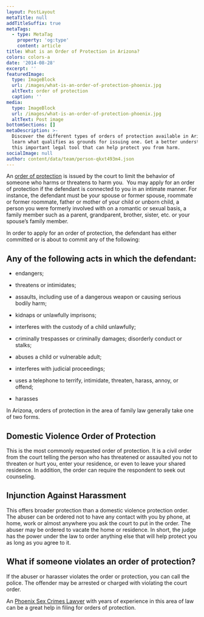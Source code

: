 ```yaml
---
layout: PostLayout
metaTitle: null
addTitleSuffix: true
metaTags:
  - type: MetaTag
    property: 'og:type'
    content: article
title: What is an Order of Protection in Arizona?
colors: colors-a
date: '2014-08-28'
excerpt: ''
featuredImage:
  type: ImageBlock
  url: /images/what-is-an-order-of-protection-phoenix.jpg
  altText: order of protection
  caption: ''
media:
  type: ImageBlock
  url: /images/what-is-an-order-of-protection-phoenix.jpg
  altText: Post image
bottomSections: []
metaDescription: >-
  Discover the different types of orders of protection available in Arizona and
  learn what qualifies as grounds for issuing one. Get a better understanding of
  this important legal tool that can help protect you from harm.
socialImage: null
author: content/data/team/person-qkxt493m4.json
---
```

An [order of protection](https://azblumberglaw.com/phoenix-family-attorney/orders-of-protection/) is issued by the court to limit the behavior of someone who harms or threatens to harm you.  You may apply for an order of protection if the defendant is connected to you in an intimate manner. For instance, the defendant must be your spouse or former spouse, roommate or former roommate, father or mother of your child or unborn child, a person you were formerly involved with on a romantic or sexual basis, a family member such as a parent, grandparent, brother, sister, etc. or your spouse’s family member.

In order to apply for an order of protection, the defendant has either committed or is about to commit any of the following:

## Any of the following acts in which the defendant:

*   endangers;

*   threatens or intimidates;

*   assaults, including use of a dangerous weapon or causing serious bodily harm;

*   kidnaps or unlawfully imprisons;

*   interferes with the custody of a child unlawfully;

*   criminally trespasses or criminally damages; disorderly conduct or stalks;

*   abuses a child or vulnerable adult;

*   interferes with judicial proceedings;

*   uses a telephone to terrify, intimidate, threaten, harass, annoy, or offend;

*   harasses

In Arizona, orders of protection in the area of family law generally take one of two forms.

## **Domestic Violence Order of Protection**

This is the most commonly requested order of protection. It is a civil order from the court telling the person who has threatened or assaulted you not to threaten or hurt you, enter your residence, or even to leave your shared residence. In addition, the order can require the respondent to seek out counseling.

## **Injunction Against Harassment**

This offers broader protection than a domestic violence protection order. The abuser can be ordered not to have any contact with you by phone, at home, work or almost anywhere you ask the court to put in the order. The abuser may be ordered to vacate the home or residence. In short, the judge has the power under the law to order anything else that will help protect you as long as you agree to it.

## **What if someone violates an order of protection?**

If the abuser or harasser violates the order or protection, you can call the police. The offender may be arrested or charged with violating the court order.

An [Phoenix Sex Crimes Lawyer](https://azblumberglaw.com/phoenix-criminal-attorney/sex-crimes/) with years of experience in this area of law can be a great help in filing for orders of protection.
